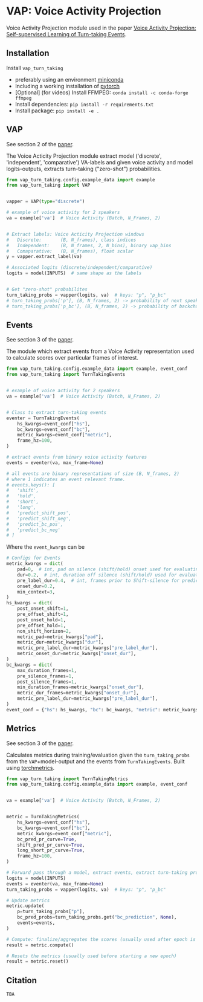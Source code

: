 # VAP: Voice Activity Projection


Voice Activity Projection module used in the paper [Voice Activity Projection: Self-supervised Learning of Turn-taking Events]().


## Installation

Install `vap_turn_taking`

* preferably using an environment [miniconda](https://docs.conda.io/en/latest/miniconda.html)
* Including a working installation of [pytorch](https://pytorch.org/)
* [Optional] (for videos) Install FFMPEG: `conda install -c conda-forge ffmpeg`
* Install dependencies: `pip install -r requirements.txt`
* Install package: `pip install -e . `

## VAP


See section 2 of the [paper]().

The Voice Acticity Projection module extract model ('discrete', 'independent',
'comparative') VA-labels and given voice activity and model logits-outputs,
extracts turn-taking ("zero-shot") probabilities.

```python
from vap_turn_taking.config.example_data import example
from vap_turn_taking import VAP


vapper = VAP(type="discrete")

# example of voice activity for 2 speakers
va = example['va']  # Voice Activity (Batch, N_Frames, 2)


# Extract labels: Voice Acticity Projection windows
#   Discrete:       (B, N_frames), class indices
#   Independent:    (B, N_frames, 2, N_bins), binary vap_bins
#   Comaparative:   (B, N_frames), float scalar
y = vapper.extract_label(va)

# Associated logits (discrete/independent/comparative)
logits = model(INPUTS)  # same shape as the labels


# Get "zero-shot" probabilites
turn_taking_probs = vapper(logits, va)  # keys: "p", "p_bc"
# turn_taking_probs['p'], (B, N_frames, 2) -> probability of next speaker
# turn_taking_probs['p_bc'], (B, N_frames, 2) -> probability of backchannel prediction
```


## Events

See section 3 of the [paper]().

The module which extract events from a Voice Activity representation used to
calculate scores over particular frames of interest.

```python
from vap_turn_taking.config.example_data import example, event_conf
from vap_turn_taking import TurnTakingEvents


# example of voice activity for 2 speakers
va = example['va']  # Voice Activity (Batch, N_Frames, 2)


# Class to extract turn-taking events
eventer = TurnTakingEvents(
    hs_kwargs=event_conf["hs"],
    bc_kwargs=event_conf["bc"],
    metric_kwargs=event_conf["metric"],
    frame_hz=100,
)

# extract events from binary voice activity features
events = eventer(va, max_frame=None)

# all events are binary representations of size (B, N_frames, 2)
# where 1 indicates an event relevant frame.
# events.keys(): [
#   'shift', 
#   'hold', 
#   'short', 
#   'long', 
#   'predict_shift_pos', 
#   'predict_shift_neg', 
#   'predict_bc_pos', 
#   'predict_bc_neg'
# ]
```

Where the `event_kwargs` can be

```python
# Configs for Events
metric_kwargs = dict(
    pad=0,  # int, pad on silence (shift/hold) onset used for evaluating\
    dur=0.2,  # int, duration off silence (shift/hold) used for evaluating\
    pre_label_dur=0.4,  # int, frames prior to Shift-silence for prediction on-active shift
    onset_dur=0.2,
    min_context=3,
)
hs_kwargs = dict(
    post_onset_shift=1,
    pre_offset_shift=1,
    post_onset_hold=1,
    pre_offset_hold=1,
    non_shift_horizon=2,
    metric_pad=metric_kwargs["pad"],
    metric_dur=metric_kwargs["dur"],
    metric_pre_label_dur=metric_kwargs["pre_label_dur"],
    metric_onset_dur=metric_kwargs["onset_dur"],
)
bc_kwargs = dict(
    max_duration_frames=1,
    pre_silence_frames=1,
    post_silence_frames=1,
    min_duration_frames=metric_kwargs["onset_dur"],
    metric_dur_frames=metric_kwargs["onset_dur"],
    metric_pre_label_dur=metric_kwargs["pre_label_dur"],
)
event_conf = {"hs": hs_kwargs, "bc": bc_kwargs, "metric": metric_kwargs}
```


## Metrics

See section 3 of the [paper]().

Calculates metrics during training/evaluation given the `turn_taking_probs`
from the `VAP`+model-output and the events from `TurnTakingEvents`. Built using [torchmetrics](https://torchmetrics.readthedocs.io/en/latest/).

```python
from vap_turn_taking import TurnTakingMetrics
from vap_turn_taking.config.example_data import example, event_conf


va = example['va']  # Voice Activity (Batch, N_Frames, 2)


metric = TurnTakingMetrics(
    hs_kwargs=event_conf["hs"],
    bc_kwargs=event_conf["bc"],
    metric_kwargs=event_conf["metric"],
    bc_pred_pr_curve=True,
    shift_pred_pr_curve=True,
    long_short_pr_curve=True,
    frame_hz=100,
)

# Forward pass through a model, extract events, extract turn-taking probabilites
logits = model(INPUTS)
events = eventer(va, max_frame=None)
turn_taking_probs = vapper(logits, va)  # keys: "p", "p_bc"

# Update metrics
metric.update(
    p=turn_taking_probs["p"],
    bc_pred_probs=turn_taking_probs.get("bc_prediction", None),
    events=events,
)

# Compute: finalize/aggregates the scores (usually used after epoch is finished)
result = metric.compute()

# Resets the metrics (usually used before starting a new epoch)
result = metric.reset()
```

## Citation

```latex
TBA
```
